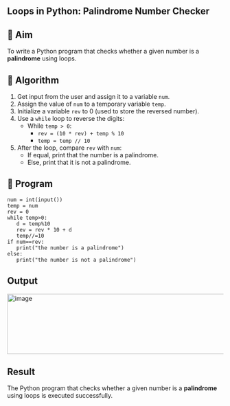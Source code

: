 ## Loops in Python: Palindrome Number Checker

## 🎯 Aim
To write a Python program that checks whether a given number is a **palindrome** using loops.

## 🧠 Algorithm
1. Get input from the user and assign it to a variable `num`.
2. Assign the value of `num` to a temporary variable `temp`.
3. Initialize a variable `rev` to 0 (used to store the reversed number).
4. Use a `while` loop to reverse the digits:
   - While `temp > 0`:
     - `rev = (10 * rev) + temp % 10`
     - `temp = temp // 10`
5. After the loop, compare `rev` with `num`:
   - If equal, print that the number is a palindrome.
   - Else, print that it is not a palindrome.

## 🧾 Program
```
num = int(input())
temp = num
rev = 0
while temp>0:
   d = temp%10
   rev = rev * 10 + d
   temp//=10
if num==rev:
   print("the number is a palindrome")
else:
   print("the number is not a palindrome")
```
## Output
<img width="507" height="140" alt="image" src="https://github.com/user-attachments/assets/b1e03e0a-793f-4e3d-9256-cc7928fccc96" />

## Result
The Python program that checks whether a given number is a **palindrome** using loops is executed successfully. 

